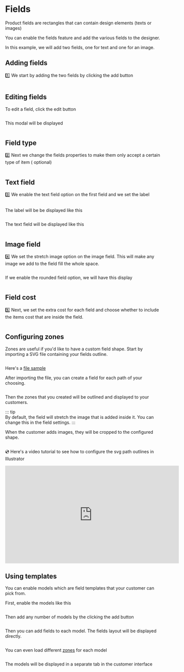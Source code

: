 # Fields

Product fields are rectangles that can contain design elements (texts or images)

You can enable the fields feature and add the various fields to the designer.

In this example, we will add two fields, one for text and one for an image.

## Adding fields

:one: We start by adding the two fields by clicking the add
button <img srcset="/productdesigner/images/add-field-btn.jpg 2x" class="v-middle">

<img srcset="/productdesigner/images/product-fields.jpg 2x" class="border">

## Editing fields

To edit a field, click the edit button

<img srcset="/productdesigner/images/edit-field-btn.jpg 2x">

This modal will be displayed

<img srcset="/productdesigner/images/edit-field-modal.jpg 2x" class="border">

## Field type

:two: Next we change the fields properties to make them only accept a certain type of item (
optional)

<img srcset="/productdesigner/images/field-edit.jpg 2x" class="border">

## Text field

:three: We enable the text field option on the first field and we set the label

<img srcset="/productdesigner/images/edit-text-field.jpg 2x" class="border">

The label will be be displayed like this

<img srcset="/productdesigner/images/field-label.jpg 2x" class="border">

The text field will be displayed like this

<img srcset="/productdesigner/images/text-field-display.jpg 2x">

## Image field

:four: We set the stretch image option on the image field. This will make any image we add to the
field fill the whole space.

<img srcset="/productdesigner/images/stretch-image.jpg 2x" class="border">

If we enable the rounded field option, we will have this display

<img srcset="/productdesigner/images/rounded-field.jpg 2x" class="border">

## Field cost

:five: Next, we set the extra cost for each field and choose whether to include the items cost that
are inside the field.

<img srcset="/productdesigner/images/field-cost.jpg 2x" class="border">

## Configuring zones

Zones are useful if you'd like to have a custom field shape. Start by importing a SVG file
containing your fields outline.

<img srcset="/productdesigner/images/zones-svg.jpg 2x">

Here's a [file sample](/productdesigner/files/sample.svg ':ignore')

After importing the file, you can create a field for each path of your choosing.

<img loading="lazy" srcset="/productdesigner/images/zone-create-field.gif 2x" class="border">

Then the zones that you created will be outlined and displayed to your customers.
<img srcset="/productdesigner/images/zones-outline.jpg 2x" class="border">

::: tip  
By default, the field will stretch the image that is added inside it. You can change this in the
field settings.
:::

When the customer adds images, they will be cropped to the configured shape.

<img srcset="/productdesigner/images/zones-collage.jpg 2x" class="border">

:cd: Here's a video tutorial to see how to configure the svg path outlines in Illustrator

<iframe width="560" height="315" src="https://www.youtube.com/embed/psqLMEG-BSM" title="YouTube video player" frameborder="0" allow="accelerometer; autoplay; clipboard-write; encrypted-media; gyroscope; picture-in-picture" allowfullscreen></iframe>

## Using templates

You can enable models which are field templates that your customer can pick from.

First, enable the models like this

<img srcset="/productdesigner/images/models-switch.jpg 2x" class="border">

Then add any number of models by the clicking the add button

<img srcset="/productdesigner/images/add-model.jpg 2x" class="border">

Then you can add fields to each model. The fields layout will be displayed directly.

<img srcset="/productdesigner/images/fields-preview.jpg 2x" class="border">

You can even load different [zones](/productdesigner/product-config/17-fields.md#configuring-zones) for each model

<img srcset="/productdesigner/images/models-zones.jpg 2x" class="padding border">

The models will be displayed in a separate tab in the customer interface

<img srcset="/productdesigner/images/models-tab.png 2x">
